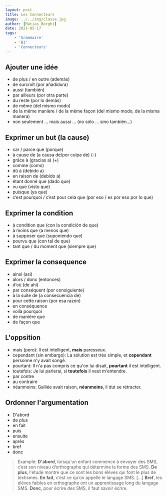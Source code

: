 ```yaml
---
layout: post
title: Les Connecteurs
image: ../../img/classe.jpg
author: [Matias Borghi]
date: 2021-05-17
tags: 
    - 'Grammaire'
    - 'B1'
    - 'Connecteurs'
---
```


## Ajouter une idée

- de plus / en outre (además)
- de surcroît (por añadidura)
- aussi (también)
- par ailleurs (por otra parte)
- du reste (por lo demás)
- de même (del mismo modo)
- de la même manière / de la même façon (del mismo modo, de la misma manera)
- non seulement … mais aussi … (no sólo … sino también…)

## Exprimer un but (la cause)

- car / parce que (porque)
- à cause de (a causa de/por culpa de) (-)
- grâce à (gracias a) (+)
- comme (como)
- dû à (debido a)
- en raison de (debido a)
- étant donné que (dado que)
- vu que (visto que)
- puisque (ya que)
- c’est pourquoi / c’est pour cela que (por eso / es por eso por lo que)

## Exprimer la condition

- à condition que (con la condición de que)
- à moins que (a menos que)
- à supposer que (suponiendo que)
- pourvu que (con tal de que)
- tant que / du moment que (siempre que)

## Exprimer la consequence

- ainsi (asi)
- alors / donc (entonces)
- d’où (de ahí)
- par conséquent (por consiguiente)
- à la suite de (a consecuencia de)
- pour cette raison (por esa razón)
- en conséquence
- voilà pourquoi
- de manière que
- de façon que

## L'oppsition

- mais (pero): Il est intelligent, **mais** paresseux.
- cependant (sin embargo): La solution est très simple, et **cependant** personne n'y avait songé.
- pourtant: Il n'a pas compris ce qu'on lui disait, **pourtant** il est intelligent.
- toutefois: Je lui parlerai, si **toutefois** il veut m'entendre.
- par contre
- au contraire
- néanmoins: Galilée avait raison, **néanmoins**, il dut se rétracter.

## Ordonner l'argumentation

- D'abord
- de plus
- en fait
- puis
- ensuite
- après
- bref
- donc

> Example: **D'abord**, lorsqu'un enfant commence à envoyer des SMS, c’est son niveau d’orthographe qui détermine la forme des SMS. **De plus**, l'étude montre que ce sont les bons élèves qui font le plus de textismes. **En fait**, c’est ce qu’on appelle le langage SMS. [...] **Bref**, les élèves faibles en orthographe ont un apprentissage long du langage SMS. **Donc**, pour écrire des SMS, il faut savoir écrire.
